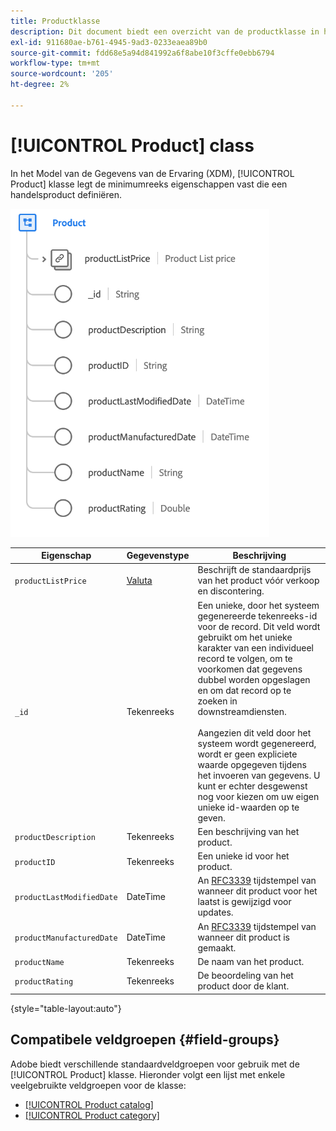 ```yaml
---
title: Productklasse
description: Dit document biedt een overzicht van de productklasse in het XDM (Experience Data Model).
exl-id: 911680ae-b761-4945-9ad3-0233eaea89b0
source-git-commit: fdd68e5a94d841992a6f8abe10f3cffe0ebb6794
workflow-type: tm+mt
source-wordcount: '205'
ht-degree: 2%

---
```


# [!UICONTROL Product] class

In het Model van de Gegevens van de Ervaring (XDM), [!UICONTROL Product] klasse legt de minimumreeks eigenschappen vast die een handelsproduct definiëren.

![](../images/classes/product.png)

| Eigenschap | Gegevenstype | Beschrijving |
| --- | --- | --- |
| `productListPrice` | [Valuta](../data-types/currency.md) | Beschrijft de standaardprijs van het product vóór verkoop en discontering. |
| `_id` | Tekenreeks | Een unieke, door het systeem gegenereerde tekenreeks-id voor de record. Dit veld wordt gebruikt om het unieke karakter van een individueel record te volgen, om te voorkomen dat gegevens dubbel worden opgeslagen en om dat record op te zoeken in downstreamdiensten.<br><br>Aangezien dit veld door het systeem wordt gegenereerd, wordt er geen expliciete waarde opgegeven tijdens het invoeren van gegevens. U kunt er echter desgewenst nog voor kiezen om uw eigen unieke id-waarden op te geven. |
| `productDescription` | Tekenreeks | Een beschrijving van het product. |
| `productID` | Tekenreeks | Een unieke id voor het product. |
| `productLastModifiedDate` | DateTime | An [RFC3339](https://datatracker.ietf.org/doc/html/rfc3339) tijdstempel van wanneer dit product voor het laatst is gewijzigd voor updates. |
| `productManufacturedDate` | DateTime | An [RFC3339](https://datatracker.ietf.org/doc/html/rfc3339) tijdstempel van wanneer dit product is gemaakt. |
| `productName` | Tekenreeks | De naam van het product. |
| `productRating` | Tekenreeks | De beoordeling van het product door de klant. |

{style="table-layout:auto"}

## Compatibele veldgroepen {#field-groups}

Adobe biedt verschillende standaardveldgroepen voor gebruik met de [!UICONTROL Product] klasse. Hieronder volgt een lijst met enkele veelgebruikte veldgroepen voor de klasse:

* [[!UICONTROL Product catalog]](../field-groups/product/product-catalog.md)
* [[!UICONTROL Product category]](../field-groups/product/product-category.md)
